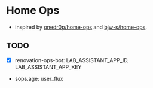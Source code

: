 # Home Ops
- inspired by [onedr0p/home-ops](https://github.com/onedr0p/home-ops) and [bjw-s/home-ops](https://github.com/bjw-s-labs/home-ops).

## TODO
- [x] renovation-ops-bot: LAB_ASSISTANT_APP_ID, LAB_ASSISTANT_APP_KEY
- sops.age: user_flux
